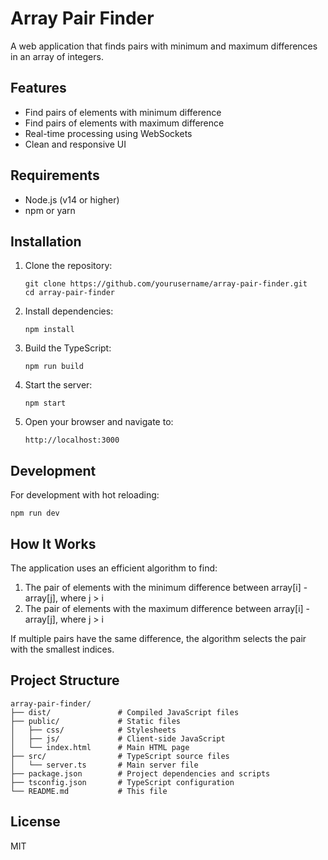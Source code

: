 # Array Pair Finder

A web application that finds pairs with minimum and maximum differences in an array of integers.

## Features

- Find pairs of elements with minimum difference
- Find pairs of elements with maximum difference
- Real-time processing using WebSockets
- Clean and responsive UI

## Requirements

- Node.js (v14 or higher)
- npm or yarn

## Installation

1. Clone the repository:
   ```
   git clone https://github.com/yourusername/array-pair-finder.git
   cd array-pair-finder
   ```

2. Install dependencies:
   ```
   npm install
   ```

3. Build the TypeScript:
   ```
   npm run build
   ```

4. Start the server:
   ```
   npm start
   ```

5. Open your browser and navigate to:
   ```
   http://localhost:3000
   ```

## Development

For development with hot reloading:

```
npm run dev
```

## How It Works

The application uses an efficient algorithm to find:

1. The pair of elements with the minimum difference between array[i] - array[j], where j > i
2. The pair of elements with the maximum difference between array[i] - array[j], where j > i

If multiple pairs have the same difference, the algorithm selects the pair with the smallest indices.

## Project Structure

```
array-pair-finder/
├── dist/               # Compiled JavaScript files
├── public/             # Static files
│   ├── css/            # Stylesheets
│   ├── js/             # Client-side JavaScript
│   └── index.html      # Main HTML page
├── src/                # TypeScript source files
│   └── server.ts       # Main server file
├── package.json        # Project dependencies and scripts
├── tsconfig.json       # TypeScript configuration
└── README.md           # This file
```

## License

MIT